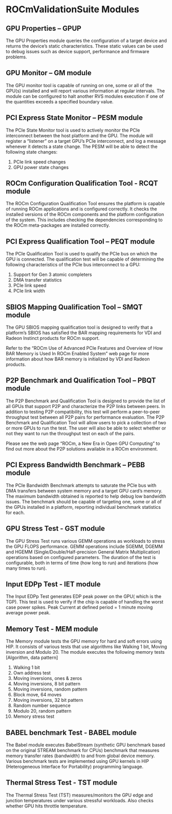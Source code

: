 # ROCmValidationSuite Modules


## GPU Properties – GPUP
The GPU Properties module queries the configuration of a target device and returns the device’s static characteristics. These static values can be used to debug issues such as device support, performance and firmware problems.

## GPU Monitor – GM module
The GPU monitor tool is capable of running on one, some or all of the GPU(s) installed and will report various information at regular intervals. The module can be configured to halt another RVS modules execution if one of the quantities exceeds a specified boundary value.

## PCI Express State Monitor – PESM module
The PCIe State Monitor tool is used to actively monitor the PCIe interconnect between the host platform and the GPU. The module will register a “listener” on a target GPU’s PCIe interconnect, and log a message whenever it detects a state change. The PESM will be able to detect the following state changes:

1.	PCIe link speed changes
2.	GPU power state changes

## ROCm Configuration Qualification Tool - RCQT module
The ROCm Configuration Qualification Tool ensures the platform is capable of running ROCm applications and is configured correctly. It checks the installed versions of the ROCm components and the platform configuration of the system. This includes checking the dependencies corresponding to the ROCm meta-packages are installed correctly.

## PCI Express Qualification Tool – PEQT module
The PCIe Qualification Tool is used to qualify the PCIe bus on which the GPU is connected. The qualification test will be capable of determining the following characteristics of the PCIe bus interconnect to a GPU:

1.	Support for Gen 3 atomic completers
2.	DMA transfer statistics
3.	PCIe link speed
4.	PCIe link width

## SBIOS Mapping Qualification Tool – SMQT module
The GPU SBIOS mapping qualification tool is designed to verify that a platform’s SBIOS has satisfied the BAR mapping requirements for VDI and Radeon Instinct products for ROCm support.

Refer to the “ROCm Use of Advanced PCIe Features and Overview of How BAR Memory is Used In ROCm Enabled System” web page for more information about how BAR memory is initialized by VDI and Radeon products.

## P2P Benchmark and Qualification Tool – PBQT module
The P2P Benchmark and Qualification Tool is designed to provide the list of all GPUs that support P2P and characterize the P2P links between peers. In addition to testing P2P compatibility, this test will perform a peer-to-peer throughput test between all P2P pairs for performance evaluation. The P2P Benchmark and Qualification Tool will allow users to pick a collection of two or more GPUs to run the test. The user will also be able to select whether or not they want to run the throughput test on each of the pairs.

Please see the web page “ROCm, a New Era in Open GPU Computing” to find out more about the P2P solutions available in a ROCm environment.

## PCI Express Bandwidth Benchmark – PEBB module
The PCIe Bandwidth Benchmark attempts to saturate the PCIe bus with DMA transfers between system memory and a target GPU card’s memory. The maximum bandwidth obtained is reported to help debug low bandwidth issues. The benchmark should be capable of  targeting one, some or all of the GPUs installed in a platform, reporting individual benchmark statistics for each.

## GPU Stress Test - GST module
The GPU Stress Test runs various GEMM operations as workloads to stress the GPU FLOPS performance. GEMM operations include SGEMM, DGEMM and HGEMM (Single/Double/Half-precision General Matrix Multiplication) operations based on configured parameters. The duration of the test is configurable, both in terms of time (how long to run) and iterations (how many times to run).

## Input EDPp Test - IET module
The Input EDPp Test generates EDP peak power on the GPU( which is the TGP). This test is used to verify if the chip is capable of handling the worst case power spikes.  Peak Current at defined period  =  1 minute moving average power peak.

## Memory Test - MEM module
The Memory module tests the GPU memory for hard and soft errors using HIP. It consists of various tests that use algorithms like Walking 1 bit, Moving inversion and Modulo 20. The module executes the following memory tests [Algorithm, data pattern]

1. Walking 1 bit
2. Own address test
3. Moving inversions, ones & zeros
4. Moving inversions, 8 bit pattern
5. Moving inversions, random pattern
6. Block move, 64 moves
7. Moving inversions, 32 bit pattern
8. Random number sequence
9. Modulo 20, random pattern
10. Memory stress test

## BABEL benchmark Test - BABEL module
The Babel module executes BabelStream (synthetic GPU benchmark based on the original STREAM benchmark for CPUs) benchmark that measures memory transfer rates (bandwidth) to and from global device memory. Various benchmark tests are implemented using GPU kernels in HIP (Heterogeneous Interface for Portability) programming language.

## Thermal Stress Test - TST module
The Thermal Stress Test (TST) measures/monitors the GPU edge and junction temperatures under various stressful workloads. Also checks whether GPU hits throttle temperature.

